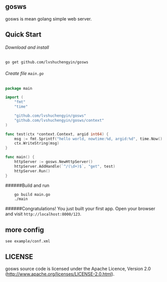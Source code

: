 ## gosws

gosws is mean golang simple web server.

## Quick Start

###### Download and install

    go get github.com/lvshuchengyin/gosws

###### Create file `main.go`

```go
package main

import (
	"fmt"
	"time"

	"github.com/lvshuchengyin/gosws"
	"github.com/lvshuchengyin/gosws/context"
)

func test(ctx *context.Context, argid int64) {
	msg := fmt.Sprintf("hello world, nowtime:%d, argid:%d", time.Now().Unix(), argid)
	ctx.WriteString(msg)
}

func main() {
	httpServer := gosws.NewHttpServer()
	httpServer.AddHandle(`^/(\d+)$`, "get", test)
	httpServer.Run()
}
```

######Build and run
```bash
    go build main.go
    ./main
```
######Congratulations! 
You just built your first app.
Open your browser and visit `http://localhost:8000/123`.

## more config

	see example/conf.xml

## LICENSE

gosws source code is licensed under the Apache Licence, Version 2.0
(http://www.apache.org/licenses/LICENSE-2.0.html).

